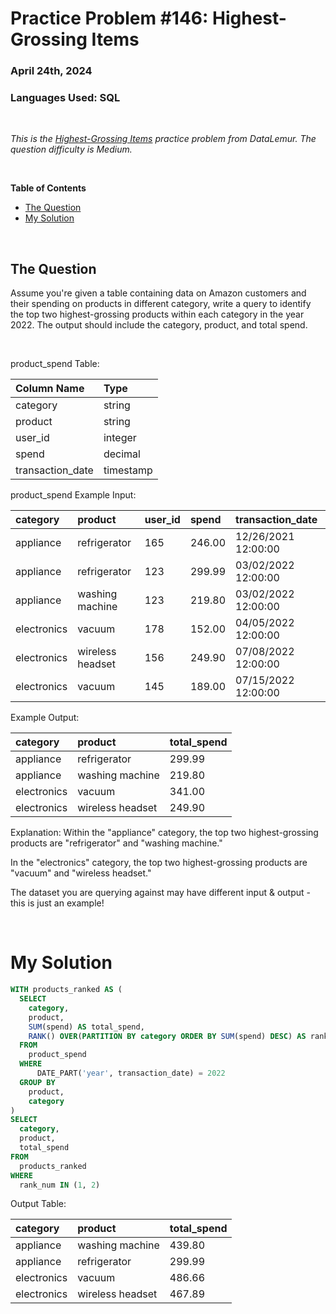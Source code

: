 # **Practice Problem #146: Highest-Grossing Items**
### April 24th, 2024
### Languages Used: SQL

<br>

*This is the [Highest-Grossing Items](https://datalemur.com/questions/sql-highest-grossing) practice problem from DataLemur. The question difficulty is Medium.*

<br>

**Table of Contents**

-   [The Question](#the-question)
-   [My Solution](#my-solution)
  
<br>

## The Question

Assume you're given a table containing data on Amazon customers and their spending on products in different category, write a query to identify the top two highest-grossing products within each category in the year 2022. The output should include the category, product, and total spend.

<br>

product_spend Table:

| Column Name      | Type      |
| :--------------- | :-------- |
| category         | string    |
| product          | string    |
| user_id          | integer   |
| spend            | decimal   |
| transaction_date | timestamp |

product_spend Example Input:

| category    | product          | user_id | spend  | transaction_date    |
| :---------- | :--------------- | :------ | :----- | :------------------ |
| appliance   | refrigerator     | 165     | 246.00 | 12/26/2021 12:00:00 |
| appliance   | refrigerator     | 123     | 299.99 | 03/02/2022 12:00:00 |
| appliance   | washing machine  | 123     | 219.80 | 03/02/2022 12:00:00 |
| electronics | vacuum           | 178     | 152.00 | 04/05/2022 12:00:00 |
| electronics | wireless headset | 156     | 249.90 | 07/08/2022 12:00:00 |
| electronics | vacuum           | 145     | 189.00 | 07/15/2022 12:00:00 |

Example Output:

| category    | product          | total_spend |
| :---------- | :--------------- | :---------- |
| appliance   | refrigerator     | 299.99      |
| appliance   | washing machine  | 219.80      |
| electronics | vacuum           | 341.00      |
| electronics | wireless headset | 249.90      |

Explanation:
Within the "appliance" category, the top two highest-grossing products are "refrigerator" and "washing machine."

In the "electronics" category, the top two highest-grossing products are "vacuum" and "wireless headset."

The dataset you are querying against may have different input & output - this is just an example!


<br>

# My Solution

``` SQL
WITH products_ranked AS (
  SELECT 
    category,
    product,
    SUM(spend) AS total_spend,
    RANK() OVER(PARTITION BY category ORDER BY SUM(spend) DESC) AS rank_num
  FROM 
    product_spend
  WHERE
      DATE_PART('year', transaction_date) = 2022
  GROUP BY
    product,
    category
)
SELECT
  category,
  product,
  total_spend
FROM
  products_ranked
WHERE
  rank_num IN (1, 2)
```

Output Table:

| category    | product          | total_spend |
| :---------- | :--------------- | :---------- |
| appliance   | washing machine  | 439.80      |
| appliance   | refrigerator     | 299.99      |
| electronics | vacuum           | 486.66      |
| electronics | wireless headset | 467.89      |